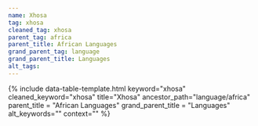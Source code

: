 ```yaml
---
name: Xhosa
tag: xhosa
cleaned_tag: xhosa
parent_tag: africa
parent_title: African Languages
grand_parent_tag: language
grand_parent_title: Languages
alt_tags: 
---
```


{% include data-table-template.html 
  keyword="xhosa" 
  cleaned_keyword="xhosa" 
  title="Xhosa"
  ancestor_path="language/africa" 
  parent_title = "African Languages"
  grand_parent_title = "Languages"
  alt_keywords=""
  context=""
%}

